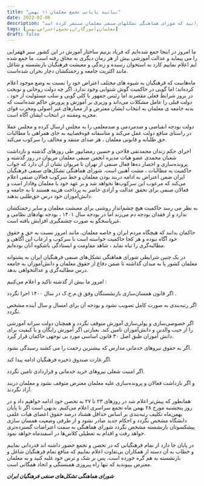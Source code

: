 ```yaml
---
title: "بیانیه پایانی تجمع معلمان ۱۱ بهمن"
date: 2022-02-06
description: "تجمع اعتراضی معلمان در روز ۱۱ بهمن ۱۴۰۰ در صدها شهر برگزار شد. برای براوردن نیازهای صنفی معلمان از سوی مسئولان هیچ اقدام مفیدی صورت نگرفت. در این مقاله بیانیهٔ پایانی تجمع معلمان را می خوانید که شورای هماهنگی تشکلهای صنفی معلمان منتشر کرده است"
tags: [معلمان,آموزگاران,تجمع,اعتراض,بهمن]
draft: false
---
```


﻿ما امروز در اینجا جمع شده‌ایم که فریاد بزنیم ساختار آموزش در این کشور سیر قهقرایی را می پیماید و عدالت آموزشی بیش از هر زمان دیگری به محاق رفته است. ما جمع شده ایم اعلام نماییم کارد به استخوان رسیده و زندگی و معیشت فرهنگیان بازنشسته و شاغل مانند اکثریت جامعه و زحمتکشان دچار بحران شده‌است.

ماه‌هاست که فرهنگیان به شیوه های مختلف اعتراض خود را نسبت به وضع موجود اعلام کرده‌اند؛ اما گویی در حاکمیت گوش شنوایی وجود ندارد.
اگر چه دولت روحانی و نوبخت در بروز شرایط فعلی مقصرند اما رئیس جمهور با کلی گویی و سلب مسئولیت از خود ، دولت قبلی را عامل مشکلات می‌داند و وزیری بر آموزش و پرورش حاکم شده‌است که بدنه جامعه ی معلمان به انتخاب ایشان معترض و از معیارهای غیر اصولی ومخرب قوای مجریه ومقننه در انتخاب ایشان آگاه است.

دولت بودجه انقباضی و ضدمردمی و ضدمعلمی را به مجلس ارسال کرده و مجلس عملا در راستای منافع دولت عمل می‌کند و متاسفانه قوه‌قضاییه به جای همراهی با مطالبات حق طلبانه و قانونی معلمان ، هر صدای منتقد و مخالف را سرکوب می‌کند.

اجرای حکم زندان محمدتقی فلاحی و حسین رمضانپور طی روزهای گذشته و بازداشت شعبان محمدی عضو هیات مدیره انجمن صنفی معلمان مریوان در روز گذشته و پرونده‌سازی و احضار ده‌ها فعال صنفی از تهران تا مریوان نشان از آن دارد که جواب حاکمیت به مطالبات ، مشت آهنین است. شورای هماهنگی تشکل‌های صنفی فرهنگیان ایران ضمن اعتراض به ادامه دربند بودن معلمان و خط سرکوب فعالان صنفی اعلام می‌کند که مرعوب این سرکوب‌ها نخواهد شد و بر عهد خود با معلمان وفادار است و فعالان صنفی برای تحقق عدالت و آزادی حاضر به پرداخت هزینه هستند تا به جامعه و دانش‌آموزان خود درس حق‌طلبی بدهند.

به نظر می رسد حاکمیت هیچ چشم‌انداز روشنی برای معیشت معلمان و سایر زحمتکشان ندارد و از فقدان بودجه دم می‌زند اما در بودجه سال ۱۴۰۱ ، بودجه نهادهای نظامی و غیرپاسخگو به صورت چشمگیری افزایش یافته است.

حاکمان بدانند که هیچگاه مردم ایران و خاصه معلمان، مانند امروز نسبت به حق و حقوق خود آگاه نبوده‌ و هر کجا حاکمیت خواسته است با سرکوب و ارعاب این آگاهی و مطالبه‌‌گری را تباه نماید ، شاهد مقاومت و ایستادگی باشکوه آنان بوده‌ایم.

در یک چنین شرایطی شورای هماهنگی تشکل‌های صنفی فرهنگیان ایران به پشتوانه معلمان کشور پا به میدان گذاشته تا ضمن دفاع از حقوق معلمان و دانش‌آموزان به جامعه درس مطالبه‌گری و عدالتخواهی بدهد.

امروز ما بیش از گذشته تاکید و اعلام می‌کنیم :

اگر قانون‌ همسان‌سازی بازنشستگان وفق ق.م.خ.ک در سال ۱۴۰۰ اجرا نگردد .

اگر رتبه‌بندی به صورت کامل تصویب نشود و بودجه آن برای امسال و سال آینده مشخص نگردد.

اگر خصوصی‌سازی و پولی‌سازی آموزش متوقف نگردد و همچنان دولت سرانه آموزشی را از جیب والدین و دانش‌آموزان تامین کند. بعبارتی اگر آموزش رایگان و با کیفیت برای دانش آموزان طبق اصل ۳۰ قانون اساسی مورد بی توجهی حاکمان قرار گیرد.

اگر به حقوق نیروهای خدماتی مدارس که بیشترین زحمت را می کشند رسیدگی نشود.

اگر غارت صندوق ذخیره فرهنگیان ادامه پیدا کند.

اگر امنیت شغلی نیروهای خرید خدماتی و قراردادی تامین نگردد.

و اگر بازداشت فعالان و پرونده‌سازی علیه معلمان معترض متوقف نشود و معلمان دربند آزاد نگردند.

همانطور که پیش‌تر اعلام شد در روزهای ۲۳ تا ۲۷ به تحصن خود ادامه خواهیم داد و در روز پنجشنبه مورخ ۲۸ بهمن ماه تجمع سراسری اعلام می‌کنیم.
بدیهی است اگر تا پایان بهمن‌ماه تکلیف رتبه‌بندی بر اساس حداقل هشتاد درصد حقوق اعضای هیات علمی دانشگاه مشخص نگردد و احکام جدید صادر نشود و از طرفی وضعیت همسان سازی پیشکسوتان بازنشسته مشخص نگردد شورای هماهنگی به سمت اعتراضات گسترده‌تری خواهد رفت و اقدام به تعطیلی کلاس‌ها در اسفندماه خواهد نمود.

در پایان جا دارد از تمام فرهنگیانی که در تحصن و تجمع حضور داشته اند قدردانی نماییم و خطاب به آن دسته از همکاران بی‌تفاوت اعلام نماییم که منافع تمام فرهنگیان شاغل و بازنشسته به هم گره خورده است. پس بر شک و ترس خود غلبه کنید و به معلمان معترض بپیوندید که تنها راه پیروزی همبستگی و اتحاد همگانی است.

***شورای هماهنگی تشکل‌های صنفی فرهنگیان ایران***


